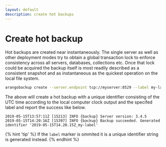 ```yaml
---
layout: default
description: create hot backups 
---
```

Create hot backup
=================

Hot backups are created near instantaneously. The single server as
well as other deployment modes try to obtain a global transaction lock
to enforce consistency across all servers, databases, collections
etc. Once that lock could be acquired the backup itself is most
readily described as a consistent snapshot and as instantaneous as the
quickest operation on the local file system.

```bash
arangobackup create --server.endpoint tcp://myserver:8529 --label my-label 
```

The above will create a hot backup with a unique identifier consisting
of the UTC time according to the local computer clock output and the
specifed label and report the success like below.

```
2019-05-15T13:57:11Z [15213] INFO {backup} Server version: 3.4.5
2019-05-15T14:20:16Z [15397] INFO {backup} Backup succeeded. Generated identifier '2019-05-15T14.20.15Z_my-label'
```

{% hint 'tip' %}
If the `label` marker is ommited it is a unique identifier string is
generated instead.
{% endhint %}



